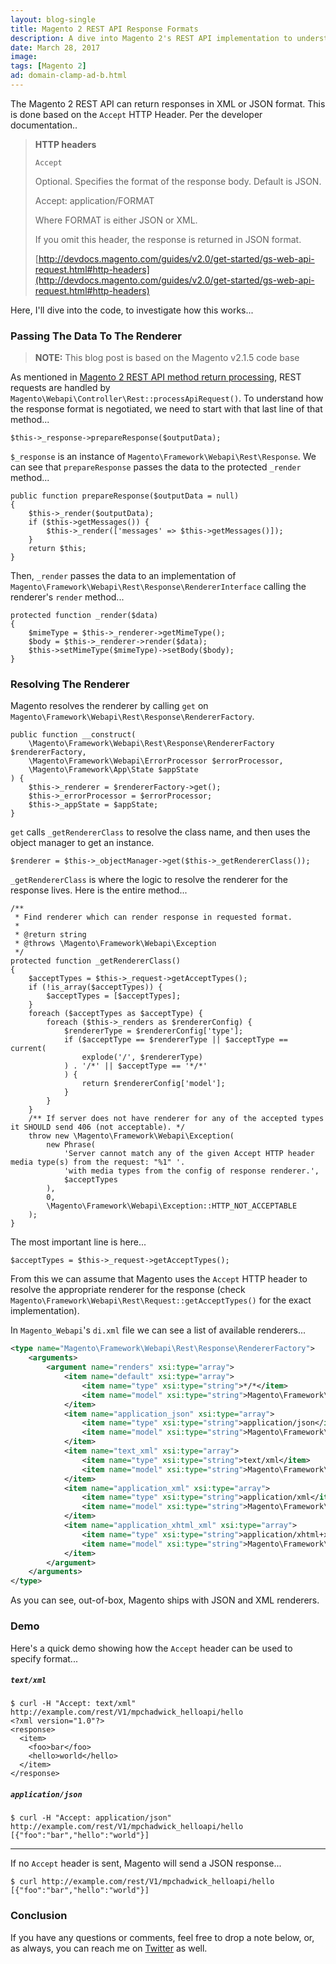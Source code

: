 ```yaml
---
layout: blog-single
title: Magento 2 REST API Response Formats
description: A dive into Magento 2's REST API implementation to understand how response format is negotiated.
date: March 28, 2017
image:
tags: [Magento 2]
ad: domain-clamp-ad-b.html
---
```


The Magento 2 REST API can return responses in XML or JSON format. This is done based on the `Accept` HTTP Header. Per the developer documentation..

> **HTTP headers**
> 
> `Accept`
> 
> Optional. Specifies the format of the response body. Default is JSON.
> 
> Accept: application/FORMAT
>
> Where FORMAT is either JSON or XML.
>
> If you omit this header, the response is returned in JSON format.
> 
> [http://devdocs.magento.com/guides/v2.0/get-started/gs-web-api-request.html#http-headers](http://devdocs.magento.com/guides/v2.0/get-started/gs-web-api-request.html#http-headers)


Here, I'll dive into the code, to investigate how this works...

<!-- excerpt_separator -->

### Passing The Data To The Renderer

> **NOTE:** This blog post is based on the Magento v2.1.5 code base

As mentioned in [Magento 2 REST API method return processing](/blog/magento-2-rest-api-method-return-processing), REST requests are handled by `Magento\Webapi\Controller\Rest::processApiRequest()`. To understand how the response format is negotiated, we need to start with that last line of that method...

```php?start_inline=1
$this->_response->prepareResponse($outputData);
```

`$_response` is an instance of `Magento\Framework\Webapi\Rest\Response`. We can see that `prepareResponse` passes the data to the protected `_render` method...

```php?start_inline=1
public function prepareResponse($outputData = null)
{
    $this->_render($outputData);
    if ($this->getMessages()) {
        $this->_render(['messages' => $this->getMessages()]);
    }
    return $this;
}
```

Then, `_render` passes the data to an implementation of `Magento\Framework\Webapi\Rest\Response\RendererInterface` calling the renderer's `render` method...

```php?start_inline=1
protected function _render($data)
{
    $mimeType = $this->_renderer->getMimeType();
    $body = $this->_renderer->render($data);
    $this->setMimeType($mimeType)->setBody($body);
}
```

### Resolving The Renderer

Magento resolves the renderer by calling `get` on `Magento\Framework\Webapi\Rest\Response\RendererFactory`.

```php?start_inline=1
public function __construct(
    \Magento\Framework\Webapi\Rest\Response\RendererFactory $rendererFactory,
    \Magento\Framework\Webapi\ErrorProcessor $errorProcessor,
    \Magento\Framework\App\State $appState
) {
    $this->_renderer = $rendererFactory->get();
    $this->_errorProcessor = $errorProcessor;
    $this->_appState = $appState;
}
```

`get` calls `_getRendererClass` to resolve the class name, and then uses the object manager to get an instance.

```php?start_inline=1
$renderer = $this->_objectManager->get($this->_getRendererClass());
```

`_getRendererClass` is where the logic to resolve the renderer for the response lives. Here is the entire method...

```php?start_inline=1
/**
 * Find renderer which can render response in requested format.
 *
 * @return string
 * @throws \Magento\Framework\Webapi\Exception
 */
protected function _getRendererClass()
{
    $acceptTypes = $this->_request->getAcceptTypes();
    if (!is_array($acceptTypes)) {
        $acceptTypes = [$acceptTypes];
    }
    foreach ($acceptTypes as $acceptType) {
        foreach ($this->_renders as $rendererConfig) {
            $rendererType = $rendererConfig['type'];
            if ($acceptType == $rendererType || $acceptType == current(
                explode('/', $rendererType)
            ) . '/*' || $acceptType == '*/*'
            ) {
                return $rendererConfig['model'];
            }
        }
    }
    /** If server does not have renderer for any of the accepted types it SHOULD send 406 (not acceptable). */
    throw new \Magento\Framework\Webapi\Exception(
        new Phrase(
            'Server cannot match any of the given Accept HTTP header media type(s) from the request: "%1" '.
            'with media types from the config of response renderer.',
            $acceptTypes
        ),
        0,
        \Magento\Framework\Webapi\Exception::HTTP_NOT_ACCEPTABLE
    );
}
```

The most important line is here...

```php?start_inline=1
$acceptTypes = $this->_request->getAcceptTypes();
```

From this we can assume that Magento uses the `Accept` HTTP header to resolve the appropriate renderer for the response (check `Magento\Framework\Webapi\Rest\Request::getAcceptTypes()` for the exact implementation).

In `Magento_Webapi`'s `di.xml` file we can see a list of available renderers...

```xml
<type name="Magento\Framework\Webapi\Rest\Response\RendererFactory">
    <arguments>
        <argument name="renders" xsi:type="array">
            <item name="default" xsi:type="array">
                <item name="type" xsi:type="string">*/*</item>
                <item name="model" xsi:type="string">Magento\Framework\Webapi\Rest\Response\Renderer\Json</item>
            </item>
            <item name="application_json" xsi:type="array">
                <item name="type" xsi:type="string">application/json</item>
                <item name="model" xsi:type="string">Magento\Framework\Webapi\Rest\Response\Renderer\Json</item>
            </item>
            <item name="text_xml" xsi:type="array">
                <item name="type" xsi:type="string">text/xml</item>
                <item name="model" xsi:type="string">Magento\Framework\Webapi\Rest\Response\Renderer\Xml</item>
            </item>
            <item name="application_xml" xsi:type="array">
                <item name="type" xsi:type="string">application/xml</item>
                <item name="model" xsi:type="string">Magento\Framework\Webapi\Rest\Response\Renderer\Xml</item>
            </item>
            <item name="application_xhtml_xml" xsi:type="array">
                <item name="type" xsi:type="string">application/xhtml+xml</item>
                <item name="model" xsi:type="string">Magento\Framework\Webapi\Rest\Response\Renderer\Xml</item>
            </item>
        </argument>
    </arguments>
</type>
```

As you can see, out-of-box, Magento ships with JSON and XML renderers.

### Demo

Here's a quick demo showing how the `Accept` header can be used to specify format...

##### `text/xml`

```
$ curl -H "Accept: text/xml" http://example.com/rest/V1/mpchadwick_helloapi/hello
<?xml version="1.0"?>
<response>
  <item>
    <foo>bar</foo>
    <hello>world</hello>
  </item>
</response>
```

##### `application/json`

```
$ curl -H "Accept: application/json" http://example.com/rest/V1/mpchadwick_helloapi/hello
[{"foo":"bar","hello":"world"}]
```

---

If no `Accept` header is sent, Magento will send a JSON response...

```
$ curl http://example.com/rest/V1/mpchadwick_helloapi/hello
[{"foo":"bar","hello":"world"}]
```

### Conclusion

If you have any questions or comments, feel free to drop a note below, or, as always, you can reach me on [Twitter](http://twitter.com/maxpchadwick) as well.
